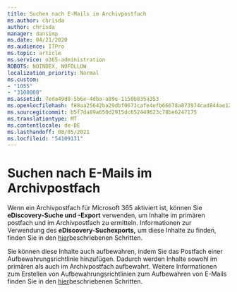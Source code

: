 ```yaml
---
title: Suchen nach E-Mails im Archivpostfach
ms.author: chrisda
author: chrisda
manager: dansimp
ms.date: 04/21/2020
ms.audience: ITPro
ms.topic: article
ms.service: o365-administration
ROBOTS: NOINDEX, NOFOLLOW
localization_priority: Normal
ms.custom:
- "1055"
- "3100008"
ms.assetid: 7eda49d0-5b6e-4dba-a89e-1150b835a353
ms.openlocfilehash: f88aa25642ba29dbf0673cafe4efb66678a873974cad844ae12fc35287915f33
ms.sourcegitcommit: b5f7da89a650d2915dc652449623c78be6247175
ms.translationtype: MT
ms.contentlocale: de-DE
ms.lasthandoff: 08/05/2021
ms.locfileid: "54109131"
---
```

# <a name="search-for-email-in-the-archive-mailbox"></a>Suchen nach E-Mails im Archivpostfach

Wenn ein Archivpostfach für Microsoft 365 aktiviert ist, können Sie **eDiscovery-Suche und -Export** verwenden, um Inhalte im primären postfach und im Archivpostfach zu ermitteln. Informationen zur Verwendung des **eDiscovery-Suchexports,** um diese Inhalte zu finden, finden Sie in den [hier](https://docs.microsoft.com/microsoft-365/compliance/export-search-results)beschriebenen Schritten.
  
Sie können diese Inhalte auch aufbewahren, indem Sie das Postfach einer Aufbewahrungsrichtlinie hinzufügen. Dadurch werden Inhalte sowohl im primären als auch im Archivpostfach aufbewahrt. Weitere Informationen zum Erstellen von Aufbewahrungsrichtlinien zum Aufbewahren von E-Mails finden Sie in den [hier](https://docs.microsoft.com/microsoft-365/compliance/retention-policies)beschriebenen Schritten.
  